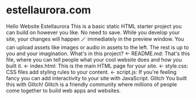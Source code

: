 # estellaurora.com
Hello Website Estellaurora
This is a basic static HTML starter project you can build on however you like. No need to save. While you develop your site, your changes will happen 🪄 immediately in the preview window. You can upload assets like images or audio in assets to the left. The rest is up to you and your imagination.
What's in this project?
← README.md: That's this file, where you can tell people what your cool website does and how you built it.
← index.html: This is the main HTML page for your site.
← style.css: CSS files add styling rules to your content.
← script.js: If you're feeling fancy you can add interactivity to your site with JavaScript.
Glitch
You built this with Glitch!
Glitch is a friendly community where millions of people come together to build web apps and websites.

